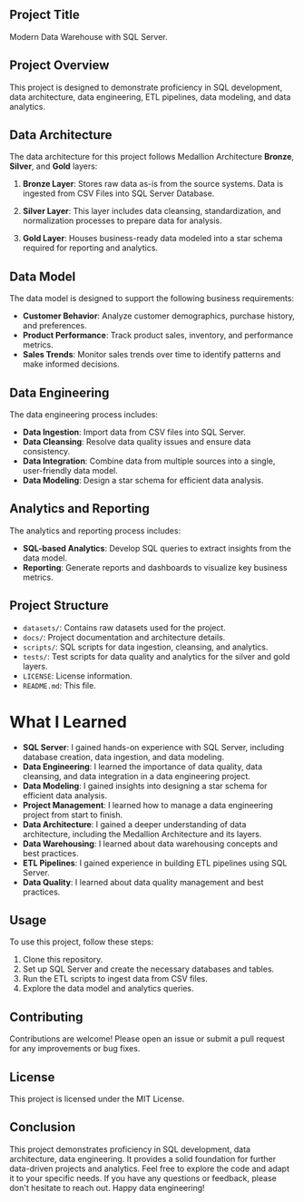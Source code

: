 ## Project Title
Modern Data Warehouse with SQL Server.

## Project Overview
This project is designed to demonstrate proficiency in SQL development, data architecture, data engineering, ETL pipelines, data modeling, and data analytics.

## Data Architecture
The data architecture for this project follows Medallion Architecture **Bronze**, **Silver**, and **Gold** layers:

1. **Bronze Layer**: Stores raw data as-is from the source systems. Data is ingested from CSV Files into SQL Server Database.

2. **Silver Layer**: This layer includes data cleansing, standardization, and normalization processes to prepare data for analysis.

3. **Gold Layer**: Houses business-ready data modeled into a star schema required for reporting and analytics.

## Data Model

The data model is designed to support the following business requirements:

- **Customer Behavior**: Analyze customer demographics, purchase history, and preferences.
- **Product Performance**: Track product sales, inventory, and performance metrics.
- **Sales Trends**: Monitor sales trends over time to identify patterns and make informed decisions.

## Data Engineering

The data engineering process includes:
- **Data Ingestion**: Import data from CSV files into SQL Server.
- **Data Cleansing**: Resolve data quality issues and ensure data consistency.
- **Data Integration**: Combine data from multiple sources into a single, user-friendly data model.
- **Data Modeling**: Design a star schema for efficient data analysis.

## Analytics and Reporting
The analytics and reporting process includes:
- **SQL-based Analytics**: Develop SQL queries to extract insights from the data model.
- **Reporting**: Generate reports and dashboards to visualize key business metrics.

## Project Structure
- `datasets/`: Contains raw datasets used for the project.
- `docs/`: Project documentation and architecture details.
- `scripts/`: SQL scripts for data ingestion, cleansing, and analytics.
- `tests/`: Test scripts for data quality and analytics for the silver and gold layers.
- `LICENSE`: License information.
- `README.md`: This file.

# What I Learned
- **SQL Server**: I gained hands-on experience with SQL Server, including database creation, data ingestion, and data modeling.
- **Data Engineering**: I learned the importance of data quality, data cleansing, and data integration in a data engineering project.
- **Data Modeling**: I gained insights into designing a star schema for efficient data analysis.
- **Project Management**: I learned how to manage a data engineering project from start to finish.
- **Data Architecture**: I gained a deeper understanding of data architecture, including the Medallion Architecture and its layers.
- **Data Warehousing**: I learned about data warehousing concepts and best practices.
- **ETL Pipelines**: I gained experience in building ETL pipelines using SQL Server.
- **Data Quality**: I learned about data quality management and best practices.

## Usage
To use this project, follow these steps:
1. Clone this repository.
2. Set up SQL Server and create the necessary databases and tables.
3. Run the ETL scripts to ingest data from CSV files.
4. Explore the data model and analytics queries.

## Contributing
Contributions are welcome! Please open an issue or submit a pull request for any improvements or bug fixes.

## License
This project is licensed under the MIT License.

## Conclusion
This project demonstrates proficiency in SQL development, data architecture, data engineering. It provides a solid foundation for further data-driven projects and analytics. Feel free to explore the code and adapt it to your specific needs. If you have any questions or feedback, please don't hesitate to reach out. Happy data engineering!